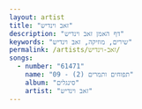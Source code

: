 ```yaml
---
layout: artist
title: "זאב וינדיש"
description: "דף האמן זאב וינדיש"
keywords: "שירים, מוזיקה, זאב וינדיש"
permalink: /artists/זאב-וינדיש/
songs:
  - number: "61471"
    name: "09 - תפוחים ותמרים (2)"
    album: "סינגלים"
    artist: "זאב וינדיש"
---
```


